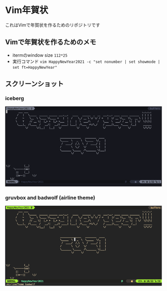 # Vim年賀状

これはVimで年賀状を作るためのリポジトリです


## Vimで年賀状を作るためのメモ

- itermのwindow size `112*25`
- 実行コマンド `vim HappyNewYear2021 -c "set nonumber | set showmode | set ft=HappyNewYear"`


## スクリーンショット

### iceberg

![iceberg](./screenshot/iceberg.png)

### gruvbox and badwolf (airline theme)

![gruvbox](./screenshot/gruvbox.png)
